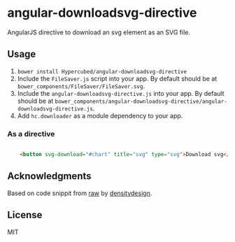# angular-downloadsvg-directive
AngularJS directive to download an svg element as an SVG file.

## Usage
1. `bower install Hypercubed/angular-downloadsvg-directive`
2. Include the `FileSaver.js` script into your app.  By default should be at `bower_components/FileSaver/FileSaver.svg`.
3. Include the `angular-downloadsvg-directive.js` into your app.  By default should be at `bower_components/angular-downloadsvg-directive/angular-downloadsvg-directive.js`.
4. Add `hc.downloader` as a module dependency to your app.

### As a directive

```html

	<button svg-download="#chart" title="svg" type="svg">Download svg</button>
```

## Acknowledgments
Based on code snippit from [raw](https://github.com/densitydesign/raw/blob/master/js/directives.js) by [densitydesign](https://github.com/densitydesign/).

## License
MIT